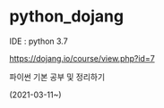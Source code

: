 # python_dojang

IDE : python 3.7

https://dojang.io/course/view.php?id=7

파이썬 기본 공부 및 정리하기

(2021-03-11~)

